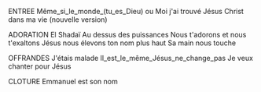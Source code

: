 ENTREE
Même_si_le_monde_(tu_es_Dieu)
ou
Moi j'ai trouvé Jésus Christ dans ma vie (nouvelle version)

ADORATION
El Shadaï
Au dessus des puissances
Nous t'adorons et nous t'exaltons
Jésus nous élevons ton nom plus haut
Sa main nous touche

OFFRANDES
J'étais malade
Il_est_le_même_Jésus_ne_change_pas
Je veux chanter pour Jésus

CLOTURE
Emmanuel est son nom
